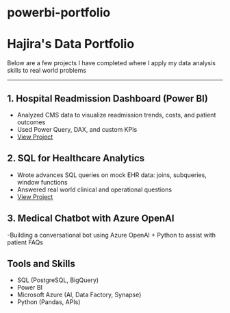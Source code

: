 # powerbi-portfolio

# Hajira's Data Portfolio

Below are a few projects I have completed where I apply my data analysis skills to real world problems

-------

## 1. Hospital Readmission Dashboard (Power BI)
- Analyzed CMS data to visualize readmission trends, costs, and patient outcomes
- Used Power Query, DAX, and custom KPIs
- [View Project](./powerbi-readmission-dashboard/README.md)

## 2. SQL for Healthcare Analytics
- Wrote advances SQL queries on mock EHR data: joins, subqueries, window functions
- Answered real world clinical and operational questions
- [View Project](./sql-healthcare-project/README.md)

## 3. Medical Chatbot with Azure OpenAI
-Building a conversational bot using Azure OpenAI + Python to assist with patient FAQs

## Tools and Skills
- SQL (PostgreSQL, BigQuery)
- Power BI
- Microsoft Azure (AI, Data Factory, Synapse)
- Python (Pandas, APIs)
